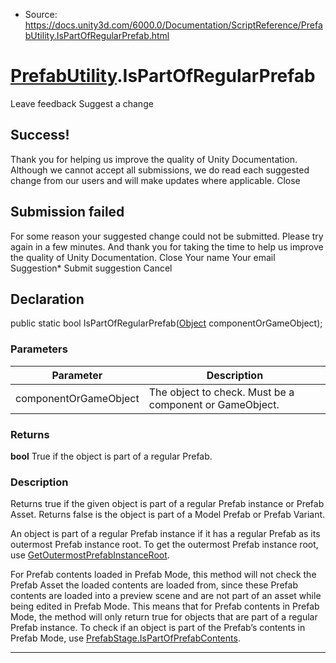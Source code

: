 * Source: https://docs.unity3d.com/6000.0/Documentation/ScriptReference/PrefabUtility.IsPartOfRegularPrefab.html

#  [PrefabUtility](https://docs.unity3d.com/6000.0/Documentation/ScriptReference/PrefabUtility.html).IsPartOfRegularPrefab
Leave feedback
Suggest a change
## Success!
Thank you for helping us improve the quality of Unity Documentation. Although we cannot accept all submissions, we do read each suggested change from our users and will make updates where applicable.
Close
## Submission failed
For some reason your suggested change could not be submitted. Please <a>try again</a> in a few minutes. And thank you for taking the time to help us improve the quality of Unity Documentation.
Close
Your name Your email Suggestion* Submit suggestion
Cancel
## Declaration
public static bool IsPartOfRegularPrefab([Object](https://docs.unity3d.com/6000.0/Documentation/ScriptReference/Object.html) componentOrGameObject); 
### Parameters
Parameter | Description  
---|---  
componentOrGameObject | The object to check. Must be a component or GameObject.  
### Returns
**bool** True if the object is part of a regular Prefab. 
### Description
Returns true if the given object is part of a regular Prefab instance or Prefab Asset.
Returns false is the object is part of a Model Prefab or Prefab Variant.  
  
An object is part of a regular Prefab instance if it has a regular Prefab as its outermost Prefab instance root. To get the outermost Prefab instance root, use [GetOutermostPrefabInstanceRoot](https://docs.unity3d.com/6000.0/Documentation/ScriptReference/PrefabUtility.GetOutermostPrefabInstanceRoot.html).  
  
For Prefab contents loaded in Prefab Mode, this method will not check the Prefab Asset the loaded contents are loaded from, since these Prefab contents are loaded into a preview scene and are not part of an asset while being edited in Prefab Mode. This means that for Prefab contents in Prefab Mode, the method will only return true for objects that are part of a regular Prefab instance. To check if an object is part of the Prefab’s contents in Prefab Mode, use [PrefabStage.IsPartOfPrefabContents](https://docs.unity3d.com/6000.0/Documentation/ScriptReference/SceneManagement.PrefabStage.IsPartOfPrefabContents.html).
* * *
